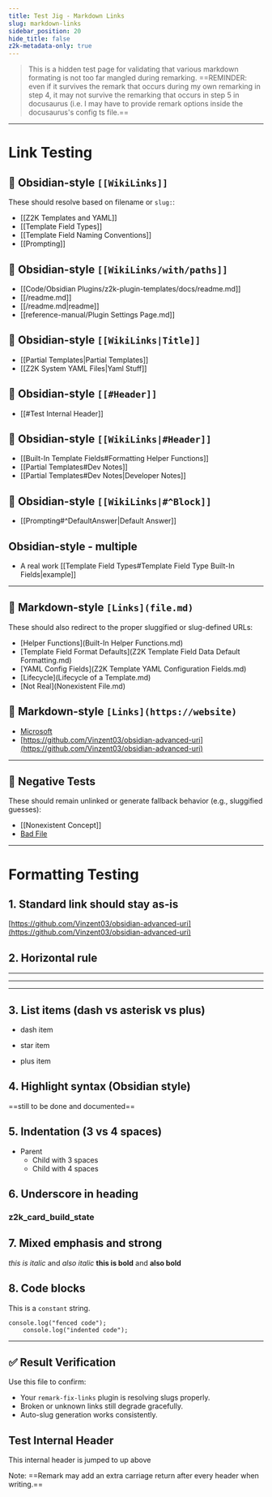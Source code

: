 ```yaml
---
title: Test Jig - Markdown Links
slug: markdown-links
sidebar_position: 20
hide_title: false
z2k-metadata-only: true
---
```


> This is a hidden test page for validating that various markdown formating is not too far mangled during remarking. ==REMINDER: even if it survives the remark that occurs during my 
own remarking in step 4, it may not survive the remarking that occurs in step 5 in docusaurus
(i.e. I may have to provide remark options inside the docusaurus's config ts file.==

---

# Link Testing

## 🧪 Obsidian-style `[[WikiLinks]]`

These should resolve based on filename or `slug:`:
- [[Z2K Templates and YAML]]
- [[Template Field Types]]
- [[Template Field Naming Conventions]]
- [[Prompting]]

## 🧪 Obsidian-style `[[WikiLinks/with/paths]]`
- [[Code/Obsidian Plugins/z2k-plugin-templates/docs/readme.md]]
- [[/readme.md]]
- [[/readme.md|readme]]
- [[reference-manual/Plugin Settings Page.md]]

## 🧪 Obsidian-style `[[WikiLinks|Title]]`

- [[Partial Templates|Partial Templates]]
- [[Z2K System YAML Files|Yaml Stuff]]

## 🧪 Obsidian-style `[[#Header]]`
- [[#Test Internal Header]]

## 🧪 Obsidian-style `[[WikiLinks|#Header]]`

- [[Built-In Template Fields#Formatting Helper Functions]]
- [[Partial Templates#Dev Notes]]
- [[Partial Templates#Dev Notes|Developer Notes]]

## 🧪 Obsidian-style `[[WikiLinks|#^Block]]`

- [[Prompting#^DefaultAnswer|Default Answer]]

## Obsidian-style - multiple 
- A real work [[Template Field Types#Template Field Type Built-In Fields|example]]

---

## 🧪 Markdown-style `[Links](file.md)`

These should also redirect to the proper sluggified or slug-defined URLs:

- [Helper Functions](Built-In Helper Functions.md)
- [Template Field Format Defaults](Z2K Template Field Data Default Formatting.md)
- [YAML Config Fields](Z2K Template YAML Configuration Fields.md)
- [Lifecycle](Lifecycle of a Template.md)
- [Not Real](Nonexistent File.md)


## 🧪 Markdown-style `[Links](https://website)`

- [Microsoft](https://microsoft.com)
- [https://github.com/Vinzent03/obsidian-advanced-uri](https://github.com/Vinzent03/obsidian-advanced-uri)

---

## 🚫 Negative Tests

These should remain unlinked or generate fallback behavior (e.g., sluggified guesses):

- [[Nonexistent Concept]]
- [Bad File](NotAFile.md)


---

# Formatting Testing

## 1. Standard link should stay as-is
[https://github.com/Vinzent03/obsidian-advanced-uri](https://github.com/Vinzent03/obsidian-advanced-uri)

## 2. Horizontal rule
---
***
___

## 3. List items (dash vs asterisk vs plus)
- dash item
* star item
+ plus item

## 4. Highlight syntax (Obsidian style)
==still to be done and documented==

## 5. Indentation (3 vs 4 spaces)
- Parent
   - Child with 3 spaces
    - Child with 4 spaces

## 6. Underscore in heading
### z2k_card_build_state

## 7. Mixed emphasis and strong
_this is italic_ and *also italic*
**this is bold** and __also bold__

## 8. Code blocks
This is a `constant` string.

```
console.log("fenced code");
    console.log("indented code");
```
---

## ✅ Result Verification

Use this file to confirm:
- Your `remark-fix-links` plugin is resolving slugs properly.
- Broken or unknown links still degrade gracefully.
- Auto-slug generation works consistently.


## Test Internal Header
This internal header is jumped to up above 

Note: ==Remark may add an extra carriage return after every header when writing.==
